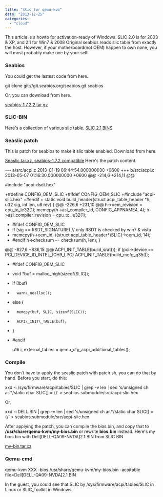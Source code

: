 ```yaml
---
title: "Slic for qemu-kvm"
date: "2013-12-25"
categories: 
  - "cloud"
---
```


This article is a howto for activation-ready of Windows. SLIC 2.0 is for 2003 & XP, and 2.1 for Win7 & 2008 Original seabios reads slic table from exactly the host. However, if your motherboard(not OEM) happen to own none, you will most probably make one by your self.

### Seabios

You could get the lastest code from here.

git clone git://git.seabios.org/seabios.git seabios

Or, you can download from here.

[seabios-1.7.2.2.tar.gz](http://code.coreboot.org/p/seabios/downloads/get/seabios-1.7.2.2.tar.gz "seabios-1.7.2.2.tar.gz")

### SLIC-BIN

Here's a collection of various slic table. [SLIC 2.1 BINS](http://blog.lofyer.org/slic-for-qemu-kvm/slic-2-1-bins/)

### Seaslic patch

This is patch for seabios to make it slic table enabled. Download from here.

[Seaslic.tar.xz, seabios-1.7.2 compatible](https://cloud.lofyer.org/public.php?service=files&t=3aa0db051506d88bce8e6d03d621f47e "Seaslic.tar.xz") Here's the patch content.

\--- a/src/acpi.c	2013-01-19 06:44:54.000000000 +0600
+++ b/src/acpi.c	2013-05-07 01:16:30.000000000 +0600
@@ -214,6 +214,11 @@

 #include "acpi-dsdt.hex"

+#define CONFIG\_OEM\_SLIC
+#ifdef CONFIG\_OEM\_SLIC
+#include "acpi-slic.hex"
+#endif
+
 static void
 build\_header(struct acpi\_table\_header \*h, u32 sig, int len, u8 rev)
 {
@@ -226,6 +231,10 @@
     h->oem\_revision = cpu\_to\_le32(1);
     memcpy(h->asl\_compiler\_id, CONFIG\_APPNAME4, 4);
     h->asl\_compiler\_revision = cpu\_to\_le32(1);
+    #ifdef CONFIG\_OEM\_SLIC
+    if (sig == RSDT\_SIGNATURE) // only RSDT is checked by win7 & vista
+	memcpy(h->oem\_id, ((struct acpi\_table\_header\*)SLIC)->oem\_id, 14);
+    #endif
     h->checksum -= checksum(h, len);
 }

@@ -827,6 +836,15 @@
     ACPI\_INIT\_TABLE(build\_srat());
     if (pci->device == PCI\_DEVICE\_ID\_INTEL\_ICH9\_LPC)
         ACPI\_INIT\_TABLE(build\_mcfg\_q35());
+    #ifdef CONFIG\_OEM\_SLIC
+	void \*buf = malloc\_high(sizeof(SLIC));
+	if (!buf)
+	    warn\_noalloc();
+	else {
+	    memcpy(buf, SLIC, sizeof(SLIC));
+	    ACPI\_INIT\_TABLE(buf);
+	}
+    #endif

     u16 i, external\_tables = qemu\_cfg\_acpi\_additional\_tables();

### Compile

You don't have to apply the seaslic patch with patch.sh, you can do that by hand. Before you start, do this:

xxd -i /sys/firmware/acpi/tables/SLIC | grep -v len | sed 's/unsigned ch   ar.\*/static char SLIC\[\] = {/' > seabios.submodule/src/acpi-slic.hex

Or,

xxd -i DELL.BIN | grep -v len | sed 's/unsigned ch   ar.\*/static char SLIC\[\] = {/' > seabios.submodule/src/acpi-slic.hex

After applying the patch, you can compile the bios.bin, and copy that to **/usr/share/qemu-kvm/my-bios.bin** or rewrite **bios.bin** instead. Here's my bios.bin with Dell\[DELL-QA09-NVDA\]2.1.BIN from SLIC BIN

[my-bin.tar.xz](https://raw.githubusercontent.com/lofyer/qemu-cmd-reloaded/master/qemu-slic/my-bin.tar.xz)

### Qemu-cmd

qemu-kvm XXX -bios /usr/share/qemu-kvm/my-bios.bin -acpitable file=Dell\[DELL-QA09-NVDA\]2.1.BIN

In the guest, you could see that SLIC by /sys/firmware/acpi/tables/SLIC in Linux or SLIC\_Toolkit in Windows.
